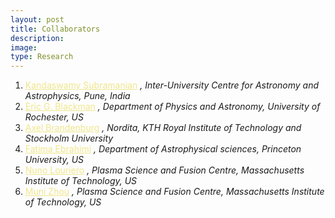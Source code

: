 ```yaml
---
layout: post
title: Collaborators
description: 
image:
type: Research
---
```


<section id="one">
          <div class="inner">
              <ol class="posts">
                  <li>
                      <a style="color:khaki" href="https://scholar.google.co.uk/citations?user=5z8BxjwAAAAJ&hl=en">Kandaswamy Subramanian</a> <i><span >, Inter-University Centre for Astronomy and Astrophysics, Pune, India</span></i>
                  </li>
				  <li>
                      <a style="color:khaki" href="https://scholar.google.co.uk/citations?user=GuVQh3YAAAAJ&hl=en">Eric G. Blackman</a> <i><span >, Department of Physics and Astronomy, University of Rochester, US</span></i>
                  </li>
				  <li>
                      <a style="color:khaki" href="https://www.nordita.org/~brandenb/">Axel Brandenburg</a> <i><span >, Nordita, KTH Royal Institute of Technology and Stockholm University</span></i>
                  </li>
				  <li>
                      <a style="color:khaki" href="https://theory.pppl.gov/people/profile.php?pid=58&n=Fatima-Ebrahimi">Fatima Ebrahimi</a> <i><span >, Department of Astrophysical sciences, Princeton University, US</span></i>
                  </li>
				  <li>
                      <a style="color:khaki" href="https://scholar.google.com/citations?user=SEVw3UEAAAAJ&hl=en">Nuno Louriero</a> <i><span >, Plasma Science and Fusion Centre, Massachusetts Institute of Technology,  US</span></i>
                  </li>
				  <li>
                      <a style="color:khaki" href="http://loureirogroup.mit.edu/team">Muni Zhou</a> <i><span >, Plasma Science and Fusion Centre, Massachusetts Institute of Technology,  US</span></i>
                  </li>
              </ol>
          </div>
      </section>
